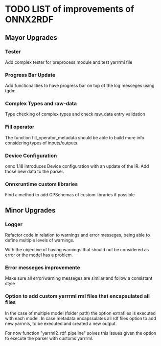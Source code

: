 # TODO LIST of improvements of ONNX2RDF

## Mayor Upgrades

### Tester

Add complex tester for preprocess module and test yarrrml file

### Progress Bar Update

Add functionalities to have progress bar on top of the log messeges using tqdm.


### Complex Types and raw-data

Type checking of complex types and check raw_data entry validation

### Fill operator

The function fill_operator_metadata should be able to build more info considering types of inputs/outputs

### Device Configuration
onnx 1.18 introduces Device configuration with an update of the IR. Add those new data to the parser.

### Onnxruntime custom libraries

Find a method to add OPSchemas of custom libraries if possible


## Minor Upgrades

### Logger 
Refactor code in relation to warnings and error messeges, being able to define multiple levels of warnings.

With the objective of having warnings that should not be considered as error or the model has a problem.

### Error messeges improvemente
Make sure all error/warning messeges are similar and follow a consistant style


### Option to add custom yarrrml rml files that encapsulated all files
In the case of multiple model (folder path) the option extrafiles is executed with each model.
In case metadata encapssulates all rdf files option to add new yarrmls, to be executed and created a new output.

For now function "yarrml2_rdf_pipeline" solves this issues given the option to execute the parser with customs yarrrml.



